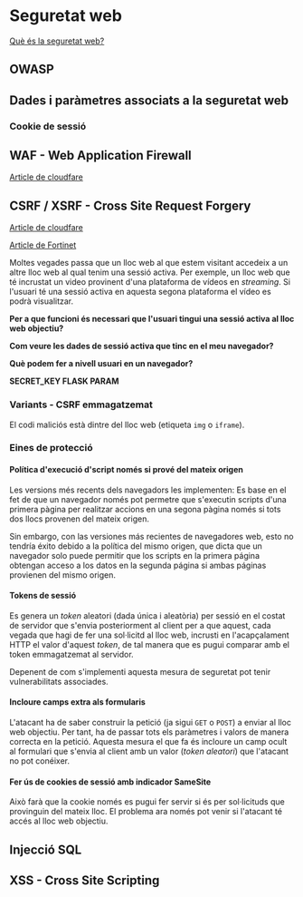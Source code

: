 # Seguretat web

[Què és la seguretat web?](https://www.fortinet.com/lat/resources/cyberglossary/what-is-web-security)

## OWASP

## Dades i paràmetres associats a la seguretat web

### Cookie de sessió

## WAF - Web Application Firewall

[Article de cloudfare](https://www.cloudflare.com/application-services/products/waf/)

## CSRF / XSRF - Cross Site Request Forgery

[Article de cloudfare](https://www.cloudflare.com/es-es/learning/security/threats/cross-site-request-forgery/)

[Article de Fortinet](https://www.fortinet.com/lat/resources/cyberglossary/csrf)

Moltes vegades passa que un lloc web al que estem visitant accedeix a un altre lloc web al qual tenim una sessió activa. Per exemple, un lloc web que té incrustat un video provinent d'una plataforma de vídeos en *streaming*. Si l'usuari té una sessió activa en aquesta segona plataforma el vídeo es podrà visualitzar.

**Per a que funcioni és necessari que l'usuari tingui una sessió activa al lloc web objectiu?**

**Com veure les dades de sessió activa que tinc en el meu navegador?**

**Què podem fer a nivell usuari en un navegador?**

**SECRET_KEY FLASK PARAM**

### Variants - CSRF emmagatzemat

El codi maliciós està dintre del lloc web (etiqueta `img` o `iframe`).

### Eines de protecció

#### Política d'execució d'script només si prové del mateix origen

Les versions més recents dels navegadors les implementen: Es base en el fet de que un navegador només pot permetre que s'executin scripts d'una primera pàgina per realitzar accions en una segona pàgina només si tots dos llocs provenen del mateix origen.

Sin embargo, con las versiones más recientes de navegadores web, esto no tendría éxito debido a la política del mismo origen, que dicta que un navegador solo puede permitir que los scripts en la primera página obtengan acceso a los datos en la segunda página si ambas páginas provienen del mismo origen.

#### Tokens de sessió

Es genera un *token* aleatori (dada única i aleatòria) per sessió en el costat de servidor que s'envia posteriorment al client per a que aquest, cada vegada que hagi de fer una sol·licitd al lloc web, incrusti en l'acapçalament HTTP el valor d'aquest *token*, de tal manera que es pugui comparar amb el token emmagatzemat al servidor.

Depenent de com s'implementi aquesta mesura de seguretat pot tenir vulnerabilitats associades.

#### Incloure camps extra als formularis

L'atacant ha de saber construir la petició (ja sigui `GET` o `POST`) a enviar al lloc web objectiu. Per tant, ha de passar tots els paràmetres i valors de manera correcta en la petició. Aquesta mesura el que fa és incloure un camp ocult al formulari que s'envia al client amb un valor (*token aleatori*) que l'atacant no pot conéixer.

#### Fer ús de cookies de sessió amb indicador SameSite

Això farà que la cookie només es pugui fer servir si és per sol·licituds que provinguin del mateix lloc. El problema ara només pot venir si l'atacant té accés al lloc web objectiu.

## Injecció SQL

## XSS - Cross Site Scripting